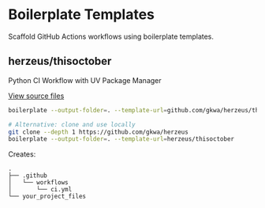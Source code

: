 # Boilerplate Templates

Scaffold GitHub Actions workflows using boilerplate templates.

## herzeus/thisoctober
Python CI Workflow with UV Package Manager

[View source files](https://github.com/gkwa/herzeus/tree/master/thisoctober)

```bash
boilerplate --output-folder=. --template-url=github.com/gkwa/herzeus/thisoctober 
```

```bash
# Alternative: clone and use locally
git clone --depth 1 https://github.com/gkwa/herzeus
boilerplate --output-folder=. --template-url=herzeus/thisoctober
```

Creates:
```
.
├── .github
│   └── workflows
│       └── ci.yml
└── your_project_files
```